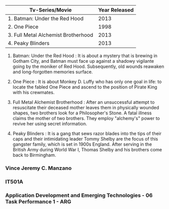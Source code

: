 | Tv-Series/Movie | Year Released |
| ----------- | ----------- |
| 1. Batman: Under the Red Hood | 2013 |
| 2. One Piece | 1998 |
| 3. Full Metal Alchemist Brotherhood | 2013 |
| 4. Peaky Blinders | 2013 |

1. Batman: Under the Red Hood
: It is about a mystery that is brewing in Gotham City, and Batman must face up against a shadowy vigilante going by the moniker of Red Hood. Subsequently, old wounds reawaken and long-forgotten memories surface.

2. One Piece 
: It is about Monkey D. Luffy who has only one goal in life: to locate the fabled One Piece and ascend to the position of Pirate King with his crewmates.

3. Full Metal Alchemist Brotherhood
: After an unsuccessful attempt to resuscitate their deceased mother leaves them in physically wounded shapes, two brothers look for a Philosopher's Stone. A fatal illness claims the mother of two brothers. They employ "alchemy's" power to revive her using secret information.

4. Peaky Blinders
: It is a gang that sews razor blades into the tips of their caps and their intimidating leader Tommy Shelby are the focus of this gangster family, which is set in 1900s England. After serving in the British Army during World War I, Thomas Shelby and his brothers come back to Birmingham.

### Vince Jeremy C. Manzano
### IT501A
### Application Development and Emerging Technologies - 06 Task Performance 1 - ARG
